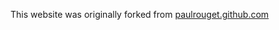 This website was originally forked from <a href="https://github.com/paulrouget/paulrouget.github.com">paulrouget.github.com</a>
